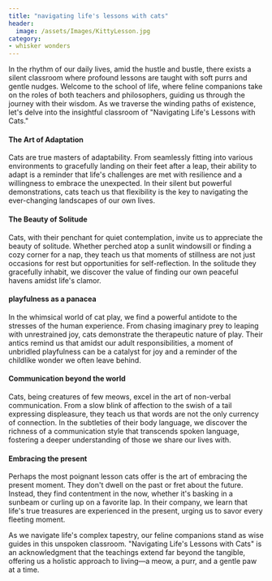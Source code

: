 ```yaml
---
title: "navigating life's lessons with cats"
header: 
  image: /assets/Images/KittyLesson.jpg
category:
- whisker wonders
---
```


In the rhythm of our daily lives, amid the hustle and bustle, there exists a silent classroom where profound lessons are taught with soft purrs and gentle nudges. Welcome to the school of life, where feline companions take on the roles of both teachers and philosophers, guiding us through the journey with their wisdom. As we traverse the winding paths of existence, let's delve into the insightful classroom of "Navigating Life's Lessons with Cats."

#### The Art of Adaptation

Cats are true masters of adaptability. From seamlessly fitting into various environments to gracefully landing on their feet after a leap, their ability to adapt is a reminder that life's challenges are met with resilience and a willingness to embrace the unexpected. In their silent but powerful demonstrations, cats teach us that flexibility is the key to navigating the ever-changing landscapes of our own lives.

#### The Beauty of Solitude

Cats, with their penchant for quiet contemplation, invite us to appreciate the beauty of solitude. Whether perched atop a sunlit windowsill or finding a cozy corner for a nap, they teach us that moments of stillness are not just occasions for rest but opportunities for self-reflection. In the solitude they gracefully inhabit, we discover the value of finding our own peaceful havens amidst life's clamor.

#### playfulness as a panacea

In the whimsical world of cat play, we find a powerful antidote to the stresses of the human experience. From chasing imaginary prey to leaping with unrestrained joy, cats demonstrate the therapeutic nature of play. Their antics remind us that amidst our adult responsibilities, a moment of unbridled playfulness can be a catalyst for joy and a reminder of the childlike wonder we often leave behind.

#### Communication beyond the world

Cats, being creatures of few meows, excel in the art of non-verbal communication. From a slow blink of affection to the swish of a tail expressing displeasure, they teach us that words are not the only currency of connection. In the subtleties of their body language, we discover the richness of a communication style that transcends spoken language, fostering a deeper understanding of those we share our lives with.

#### Embracing the present

Perhaps the most poignant lesson cats offer is the art of embracing the present moment. They don't dwell on the past or fret about the future. Instead, they find contentment in the now, whether it's basking in a sunbeam or curling up on a favorite lap. In their company, we learn that life's true treasures are experienced in the present, urging us to savor every fleeting moment.

As we navigate life's complex tapestry, our feline companions stand as wise guides in this unspoken classroom. "Navigating Life's Lessons with Cats" is an acknowledgment that the teachings extend far beyond the tangible, offering us a holistic approach to living—a meow, a purr, and a gentle paw at a time.

